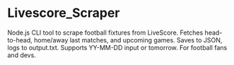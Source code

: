 # Livescore_Scraper
Node.js CLI tool to scrape football fixtures from LiveScore. Fetches head-to-head, home/away last matches, and upcoming games. Saves to JSON, logs to output.txt. Supports YY-MM-DD input or tomorrow. For football fans and devs.
